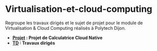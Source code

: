 # Virtualisation-et-cloud-computing

Regroupe les travaux dirigés et le sujet de projet pour le module de Virtualisation & Cloud Computing réalisés à Polytech Dijon.

- **[Projet](Projet) : Projet de Calculatrice Cloud Native**
- **[TD](TD) : Travaux dirigés**

